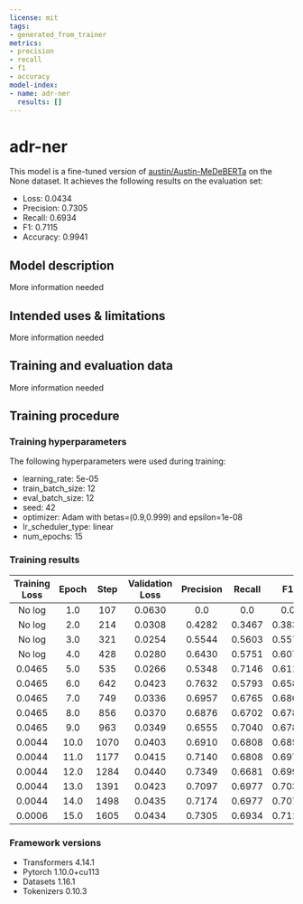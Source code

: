 ```yaml
---
license: mit
tags:
- generated_from_trainer
metrics:
- precision
- recall
- f1
- accuracy
model-index:
- name: adr-ner
  results: []
---
```


<!-- This model card has been generated automatically according to the information the Trainer had access to. You
should probably proofread and complete it, then remove this comment. -->

# adr-ner

This model is a fine-tuned version of [austin/Austin-MeDeBERTa](https://huggingface.co/austin/Austin-MeDeBERTa) on the None dataset.
It achieves the following results on the evaluation set:
- Loss: 0.0434
- Precision: 0.7305
- Recall: 0.6934
- F1: 0.7115
- Accuracy: 0.9941

## Model description

More information needed

## Intended uses & limitations

More information needed

## Training and evaluation data

More information needed

## Training procedure

### Training hyperparameters

The following hyperparameters were used during training:
- learning_rate: 5e-05
- train_batch_size: 12
- eval_batch_size: 12
- seed: 42
- optimizer: Adam with betas=(0.9,0.999) and epsilon=1e-08
- lr_scheduler_type: linear
- num_epochs: 15

### Training results

| Training Loss | Epoch | Step | Validation Loss | Precision | Recall | F1     | Accuracy |
|:-------------:|:-----:|:----:|:---------------:|:---------:|:------:|:------:|:--------:|
| No log        | 1.0   | 107  | 0.0630          | 0.0       | 0.0    | 0.0    | 0.9876   |
| No log        | 2.0   | 214  | 0.0308          | 0.4282    | 0.3467 | 0.3832 | 0.9900   |
| No log        | 3.0   | 321  | 0.0254          | 0.5544    | 0.5603 | 0.5573 | 0.9920   |
| No log        | 4.0   | 428  | 0.0280          | 0.6430    | 0.5751 | 0.6071 | 0.9929   |
| 0.0465        | 5.0   | 535  | 0.0266          | 0.5348    | 0.7146 | 0.6118 | 0.9915   |
| 0.0465        | 6.0   | 642  | 0.0423          | 0.7632    | 0.5793 | 0.6587 | 0.9939   |
| 0.0465        | 7.0   | 749  | 0.0336          | 0.6957    | 0.6765 | 0.6860 | 0.9939   |
| 0.0465        | 8.0   | 856  | 0.0370          | 0.6876    | 0.6702 | 0.6788 | 0.9936   |
| 0.0465        | 9.0   | 963  | 0.0349          | 0.6555    | 0.7040 | 0.6789 | 0.9932   |
| 0.0044        | 10.0  | 1070 | 0.0403          | 0.6910    | 0.6808 | 0.6858 | 0.9938   |
| 0.0044        | 11.0  | 1177 | 0.0415          | 0.7140    | 0.6808 | 0.6970 | 0.9939   |
| 0.0044        | 12.0  | 1284 | 0.0440          | 0.7349    | 0.6681 | 0.6999 | 0.9941   |
| 0.0044        | 13.0  | 1391 | 0.0423          | 0.7097    | 0.6977 | 0.7036 | 0.9941   |
| 0.0044        | 14.0  | 1498 | 0.0435          | 0.7174    | 0.6977 | 0.7074 | 0.9941   |
| 0.0006        | 15.0  | 1605 | 0.0434          | 0.7305    | 0.6934 | 0.7115 | 0.9941   |


### Framework versions

- Transformers 4.14.1
- Pytorch 1.10.0+cu113
- Datasets 1.16.1
- Tokenizers 0.10.3
